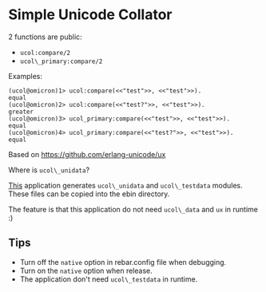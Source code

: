 Simple Unicode Collator
=======================

2 functions are public:

* `ucol:compare/2`
* `ucol\_primary:compare/2`

Examples:

```
(ucol@omicron)1> ucol:compare(<<"test">>, <<"test">>).
equal
(ucol@omicron)2> ucol:compare(<<"test?">>, <<"test">>).
greater
(ucol@omicron)3> ucol_primary:compare(<<"test">>, <<"test">>). 
equal
(ucol@omicron)4> ucol_primary:compare(<<"test?">>, <<"test">>).
equal
```

Based on https://github.com/erlang-unicode/ux


Where is `ucol\_unidata`? 

[This](https://github.com/erlang-unicode/ucol\_data) application generates 
`ucol\_unidata` and `ucol\_testdata` modules. These files can be copied into the
ebin directory. 

The feature is that this application do not need `ucol\_data` and `ux` in runtime :)


Tips
----

* Turn off the `native` option in rebar.config file when debugging.
* Turn on the `native` option when release. 
* The application don't need `ucol\_testdata` in runtime.
